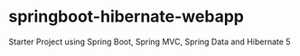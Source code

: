 # springboot-hibernate-webapp
Starter Project using Spring Boot, Spring MVC, Spring Data and Hibernate 5
